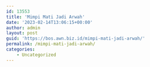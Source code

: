 ```yaml
---
id: 13553
title: 'Mimpi Mati Jadi Arwah'
date: '2023-02-14T13:06:15+00:00'
author: admin
layout: post
guid: 'https://bos.awn.biz.id/mimpi-mati-jadi-arwah/'
permalink: /mimpi-mati-jadi-arwah/
categories:
    - Uncategorized
---
```



